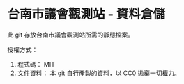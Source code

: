 # 台南市議會觀測站 - 資料倉儲

此 git 存放台南市議會觀測站所需的靜態檔案。

授權方式：

1. 程式碼： MIT
2. 文件資料： 本 git 自行產製的資料，以 CC0 拋棄一切權力。
